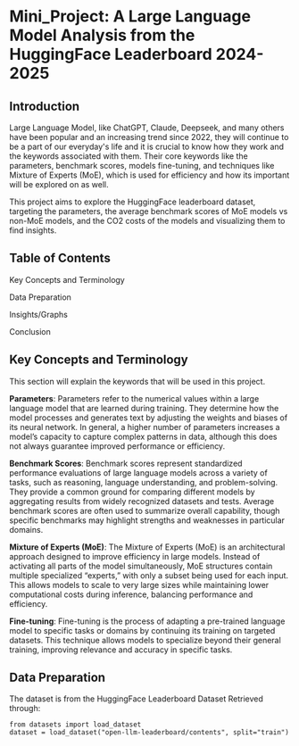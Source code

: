 # Mini_Project: A Large Language Model Analysis from the HuggingFace Leaderboard 2024-2025

## Introduction

Large Language Model, like ChatGPT, Claude, Deepseek, and many others have been popular and an increasing trend since 2022, they will continue to be a part of our everyday's life and it is crucial to know how they work and the keywords associated with them. Their core keywords like the parameters, benchmark scores, models fine-tuning, and techniques like Mixture of Experts (MoE), which is used for efficiency and how its important will be explored on as well.

This project aims to explore the HuggingFace leaderboard dataset, targeting the parameters, the average benchmark scores of MoE models vs non-MoE models, and the CO2 costs of the models and visualizing them to find insights.

## Table of Contents

Key Concepts and Terminology

Data Preparation

Insights/Graphs

Conclusion

## Key Concepts and Terminology

This section will explain the keywords that will be used in this project.

**Parameters**: Parameters refer to the numerical values within a large language model that are learned during training. They determine how the model processes and generates text by adjusting the weights and biases of its neural network. In general, a higher number of parameters increases a model’s capacity to capture complex patterns in data, although this does not always guarantee improved performance or efficiency.

**Benchmark Scores**: Benchmark scores represent standardized performance evaluations of large language models across a variety of tasks, such as reasoning, language understanding, and problem-solving. They provide a common ground for comparing different models by aggregating results from widely recognized datasets and tests. Average benchmark scores are often used to summarize overall capability, though specific benchmarks may highlight strengths and weaknesses in particular domains.

**Mixture of Experts (MoE)**: The Mixture of Experts (MoE) is an architectural approach designed to improve efficiency in large models. Instead of activating all parts of the model simultaneously, MoE structures contain multiple specialized “experts,” with only a subset being used for each input. This allows models to scale to very large sizes while maintaining lower computational costs during inference, balancing performance and efficiency.

**Fine-tuning**: Fine-tuning is the process of adapting a pre-trained language model to specific tasks or domains by continuing its training on targeted datasets. This technique allows models to specialize beyond their general training, improving relevance and accuracy in specific tasks.

## Data Preparation

The dataset is from the HuggingFace Leaderboard Dataset
Retrieved through:
```
from datasets import load_dataset
dataset = load_dataset("open-llm-leaderboard/contents", split="train")
```




